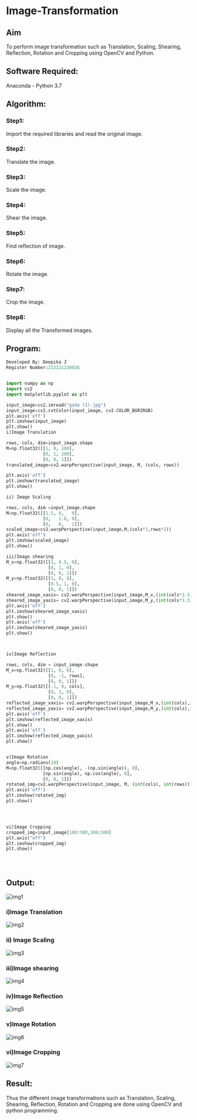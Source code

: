 # Image-Transformation
## Aim
To perform image transformation such as Translation, Scaling, Shearing, Reflection, Rotation and Cropping using OpenCV and Python.

## Software Required:
Anaconda - Python 3.7

## Algorithm:
### Step1:
Import the required libraries and read the original image.



### Step2:
Translate the image.



### Step3:
Scale the image.



### Step4:
Shear the image.



### Step5:
Find reflection of image.
### Step6:
Rotate the image.


### Step7:
Crop the image.


### Step8:

Display all the Transformed images.



## Program:
```python
Developed By: Deepika J
Register Number:212221230016


import numpy as np
import cv2
import matplotlib.pyplot as plt

input_image=cv2.imread("gate (1).jpg")
input_image=cv2.cvtColor(input_image, cv2.COLOR_BGR2RGB)
plt.axis('off')
plt.imshow(input_image)
plt.show()
i)Image Translation

rows, cols, dim=input_image.shape
M=np.float32([[1, 0, 100],
              [0, 1, 200],
              [0, 0, 1]])
translated_image=cv2.warpPerspective(input_image, M, (cols, rows))

plt.axis('off')
plt.imshow(translated_image)
plt.show()

ii) Image Scaling

rows, cols, dim =input_image.shape
M=np.float32([[1.5, 0,   0],
              [0,   1.8, 0],
              [0,   0,   1]])
scaled_image=cv2.warpPerspective(input_image,M,(cols*2,rows*2))
plt.axis('off')
plt.imshow(scaled_image)
plt.show()

iii)Image shearing
M_x=np.float32([[1, 0.5, 0],
                [0, 1, 0],
                [0, 0, 1]])
M_y=np.float32([[1, 0, 0],
                [0.5, 1, 0],
                [0, 0, 1]])
sheared_image_xaxis= cv2.warpPerspective(input_image,M_x,(int(cols*1.5),int(rows*1.5)))
sheared_image_yaxis= cv2.warpPerspective(input_image,M_y,(int(cols*1.5),int(rows*1.5)))
plt.axis('off')
plt.imshow(sheared_image_xaxis)
plt.show()
plt.axis('off')
plt.imshow(sheared_image_yaxis)
plt.show()



iv)Image Reflection

rows, cols, dim = input_image.shape
M_x=np.float32([[1, 0, 0],
                [0, -1, rows],
                [0, 0, 1]])
M_y=np.float32([[-1, 0, cols],
                [0, 1, 0],
                [0, 0, 1]])
reflected_image_xaxis= cv2.warpPerspective(input_image,M_x,(int(cols),int(rows)))
reflected_image_yaxis= cv2.warpPerspective(input_image,M_y,(int(cols),int(rows)))
plt.axis('off')
plt.imshow(reflected_image_xaxis)
plt.show()
plt.axis('off')
plt.imshow(reflected_image_yaxis)
plt.show()


v)Image Rotation
angle=np.radians(10)
M=np.float32([[np.cos(angle), -(np.sin(angle)), 0],
              [np.sin(angle), np.cos(angle), 0],
              [0, 0, 1]])
rotated_img=cv2.warpPerspective(input_image, M, (int(cols), int(rows)))
plt.axis('off')
plt.imshow(rotated_img)
plt.show()




vi)Image Cropping
cropped_img=input_image[100:300,100:300]
plt.axis("off")
plt.imshow(cropped_img)
plt.show()





```
## Output:
![img1](https://github.com/21005688/Image-Transformation/blob/main/img1.png)
### i)Image Translation
![img2](https://github.com/21005688/Image-Transformation/blob/main/img2.png)


### ii) Image Scaling
![img3](https://github.com/21005688/Image-Transformation/blob/main/img3.png)



### iii)Image shearing
![img4](https://github.com/21005688/Image-Transformation/blob/main/img4.png)



### iv)Image Reflection
![img5](https://github.com/21005688/Image-Transformation/blob/main/img5.png)



### v)Image Rotation
![img6](https://github.com/21005688/Image-Transformation/blob/main/img6.png)




### vi)Image Cropping
![img7](https://github.com/21005688/Image-Transformation/blob/main/img7.png)




## Result: 

Thus the different image transformations such as Translation, Scaling, Shearing, Reflection, Rotation and Cropping are done using OpenCV and python programming.
